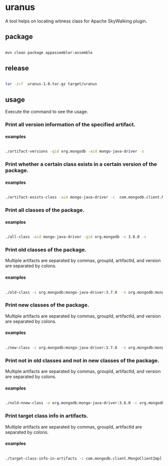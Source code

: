 # uranus

A tool helps on locating witness class for Apache SkyWalking plugin.

## package

```bash

mvn clean package appassembler:assemble

```

## release

```bash

tar -zcf  uranus-1.0.tar.gz target/uranus

```

## usage

Execute the command to see the usage.

### Print all version information of the specified artifact.

#### examples

```bash

./artifact-versions -gid org.mongodb -aid mongo-java-driver -s

```

### Print whether a certain class exists in a certain version of the package.

#### examples

```bash

./artifact-exists-class -aid mongo-java-driver -c  com.mongodb.client.MongoClientImpl -gid org.mongodb -v 3.7.0

```

### Print all classes of the package.

#### examples

```bash

./all-class -aid mongo-java-driver -gid org.mongodb -v 3.8.0 -s

```

### Print old classes of the package.

Multiple artifacts are separated by commas, groupId, artifactId, and version are separated by colons.

#### examples

```bash

./old-class -c org.mongodb:mongo-java-driver:3.7.0  -n org.mongodb:mongo-java-driver:3.8.0 -s

```

### Print new classes of the package.

Multiple artifacts are separated by commas, groupId, artifactId, and version are separated by colons.

#### examples

```bash

./new-class -c org.mongodb:mongo-java-driver:3.7.0  -n org.mongodb:mongo-java-driver:3.8.0 -s

```

### Print not in old classes and not in new classes of the package.

Multiple artifacts are separated by commas, groupId, artifactId, and version are separated by colons.

#### examples

```bash

./nold-nnew-class -o org.mongodb:mongo-java-driver:3.6.0 -c org.mongodb:mongo-java-driver:3.7.0  -n org.mongodb:mongo-java-driver:3.8.0 -s

```

### Print target class info in artifacts.

Multiple artifacts are separated by commas, groupId, artifactId are separated by colons.

#### examples

```bash

./target-class-info-in-artifacts -c com.mongodb.client.MongoClientImpl -gid org.mongodb  -aid mongo-java-driver -a org.mongodb:mongodb-driver-sync

```
